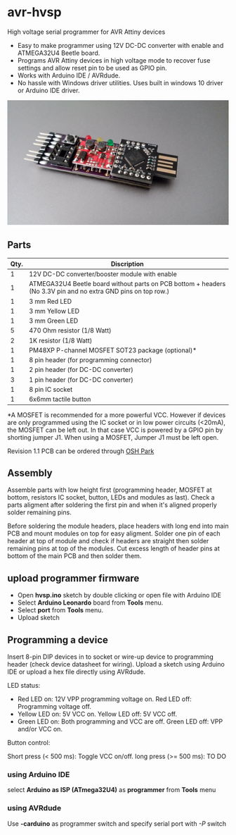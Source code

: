 # avr-hvsp
High voltage serial programmer for AVR Attiny devices

* Easy to make programmer using 12V DC-DC converter with enable and ATMEGA32U4 Beetle board.
* Programs AVR Attiny devices in high voltage mode to recover fuse settings and allow reset pin to be used as GPIO pin.
* Works with Arduino IDE / AVRdude.
* No hassle with Windows driver utilities. Uses built in windows 10 driver or Arduino IDE driver.

![fully assembled image](https://raw.githubusercontent.com/MrBlinky/avr-hvsp/master/images/3-assembled-full.jpg)

## Parts

|Qty. | Discription                                                    |
| --- | -------------------------------------------------------------- |
| 1   | 12V DC-DC converter/booster module with enable                 |
| 1   | ATMEGA32U4 Beetle board without parts on PCB bottom + headers (No 3.3V pin and no extra GND pins on top row.) |
| 1   | 3 mm Red LED                                                   |
| 1   | 3 mm Yellow LED                                                |
| 1   | 3 mm Green LED                                                 |
| 5   | 470 Ohm resistor  (1/8 Watt)                                   |
| 2   | 1K resistor (1/8 Watt)                                         |
| 1   | PM48XP P-channel MOSFET SOT23 package (optional)*              |
| 1   | 8 pin header (for programming connector)                       |
| 1   | 2 pin header (for DC-DC converter)                             |
| 3   | 1 pin header (for DC-DC converter)                             |
| 1   | 8 pin IC socket                                                |
| 1   | 6x6mm tactile button                                           |
 
*A MOSFET is recommended for a more powerful VCC. However if devices are
 only programmed using the IC socket or in low power circuits (<20mA),
 the MOSFET can be left out. In that case VCC is powered by a GPIO pin
 by shorting jumper J1. When using a MOSFET, Jumper J1 must be left open.

Revision 1.1 PCB can be ordered through [OSH Park](https://oshpark.com/shared_projects/vXxMrB8z)

## Assembly

Assemble parts with low height first (programming header, MOSFET at bottom, resistors IC socket, button, LEDs and modules as last).
Check a parts aligment after soldering the first pin and when it's aligned properly solder remaining pins.

Before soldering the module headers, place headers with long end into main PCB and mount modules on top for easy aligment. Solder one pin of each header at top of module and check if headers are straight then solder remaining pins at top of the modules. Cut excess length of header pins at bottom of the main PCB and then solder them.

## upload programmer firmware

* Open **hvsp.ino** sketch by double clicking or open file with Arduino IDE
* Select **Arduino Leonardo** board from **Tools** menu.
* Select **port** from **Tools** menu.
* Upload sketch

## Programming a device

Insert 8-pin DIP devices in to socket or wire-up device to programming header (check device datasheet for wiring).
Upload a sketch using Arduino IDE or upload a hex file directly using AVRdude.

LED status:
* Red LED on: 12V VPP programming voltage on. Red LED off: Programming voltage off.
* Yellow LED on: 5V VCC on. Yellow LED off: 5V VCC off.
* Green LED on: Both programming and VCC are off. Green LED off: VPP and/or VCC on.

Button control:

Short press (< 500 ms): Toggle VCC on/off.
long press (>= 500 ms): TO DO

### using Arduino IDE

select **Arduino as ISP (ATmega32U4)** as **programmer** from **Tools** menu

### using AVRdude

Use **-carduino** as programmer switch and specify serial port with *-P* switch
